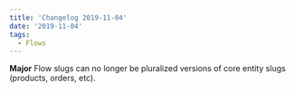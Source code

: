 ```yaml
---
title: 'Changelog 2019-11-04'
date: '2019-11-04'
tags:
  - Flows
---
```

**Major** Flow slugs can no longer be pluralized versions of core entity slugs (products, orders, etc).
